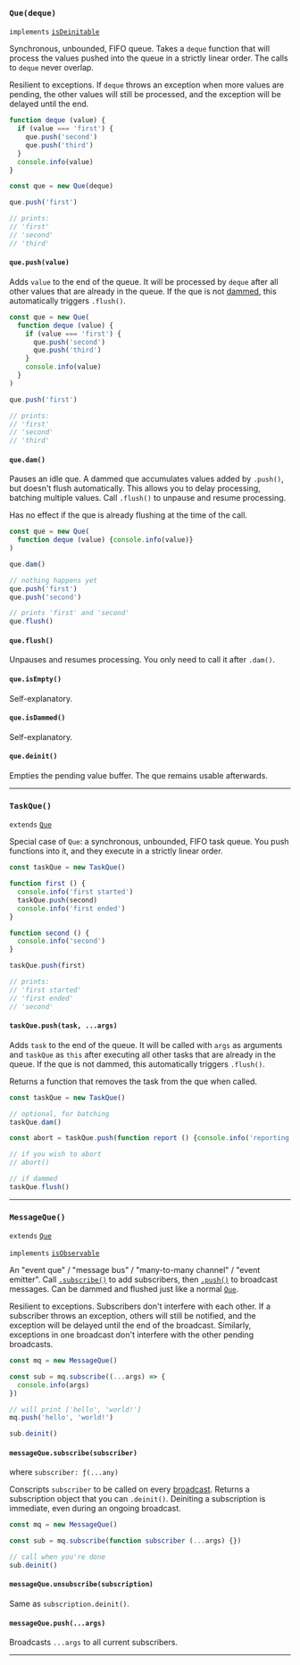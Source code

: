 ### `Que(deque)`

`implements` [`isDeinitable`](#-isdeinitable-value-)

Synchronous, unbounded, FIFO queue. Takes a `deque` function that will process
the values pushed into the queue in a strictly linear order. The calls to
`deque` never overlap.

Resilient to exceptions. If `deque` throws an exception when more values are
pending, the other values will still be processed, and the exception will be
delayed until the end.

```js
function deque (value) {
  if (value === 'first') {
    que.push('second')
    que.push('third')
  }
  console.info(value)
}

const que = new Que(deque)

que.push('first')

// prints:
// 'first'
// 'second'
// 'third'
```

#### `que.push(value)`

Adds `value` to the end of the queue. It will be processed by `deque` after all
other values that are already in the queue. If the que is not
[dammed](#-que-dam-), this automatically triggers `.flush()`.

```js
const que = new Que(
  function deque (value) {
    if (value === 'first') {
      que.push('second')
      que.push('third')
    }
    console.info(value)
  }
)

que.push('first')

// prints:
// 'first'
// 'second'
// 'third'
```

#### `que.dam()`

Pauses an idle que. A dammed que accumulates values added by `.push()`, but
doesn't flush automatically. This allows you to delay processing, batching
multiple values. Call `.flush()` to unpause and resume processing.

Has no effect if the que is already flushing at the time of the call.

```js
const que = new Que(
  function deque (value) {console.info(value)}
)

que.dam()

// nothing happens yet
que.push('first')
que.push('second')

// prints 'first' and 'second'
que.flush()
```

#### `que.flush()`

Unpauses and resumes processing. You only need to call it after `.dam()`.

#### `que.isEmpty()`

Self-explanatory.

#### `que.isDammed()`

Self-explanatory.

#### `que.deinit()`

Empties the pending value buffer. The que remains usable afterwards.

---

### `TaskQue()`

`extends` [`Que`](#-que-deque-)

Special case of `Que`: a synchronous, unbounded, FIFO task queue. You push
functions into it, and they execute in a strictly linear order.

```js
const taskQue = new TaskQue()

function first () {
  console.info('first started')
  taskQue.push(second)
  console.info('first ended')
}

function second () {
  console.info('second')
}

taskQue.push(first)

// prints:
// 'first started'
// 'first ended'
// 'second'
```

#### `taskQue.push(task, ...args)`

Adds `task` to the end of the queue. It will be called with `args` as arguments
and `taskQue` as `this` after executing all other tasks that are already in the
queue. If the que is not dammed, this automatically triggers `.flush()`.

Returns a function that removes the task from the que when called.

```js
const taskQue = new TaskQue()

// optional, for batching
taskQue.dam()

const abort = taskQue.push(function report () {console.info('reporting')})

// if you wish to abort
// abort()

// if dammed
taskQue.flush()
```

---

### `MessageQue()`

`extends` [`Que`](#-que-deque-)

`implements` [`isObservable`](#-isobservable-value-)

An "event que" / "message bus" / "many-to-many channel" / "event emitter". Call
[`.subscribe()`](#-messageque-subscribe-subscriber-) to add subscribers, then
[`.push()`](#-messageque-push-args-) to broadcast messages. Can be dammed and
flushed just like a normal [`Que`](#-que-deque-).

Resilient to exceptions. Subscribers don't interfere with each other. If a
subscriber throws an exception, others will still be notified, and the exception
will be delayed until the end of the broadcast. Similarly, exceptions in one
broadcast don't interfere with the other pending broadcasts.

```js
const mq = new MessageQue()

const sub = mq.subscribe((...args) => {
  console.info(args)
})

// will print ['hello', 'world!']
mq.push('hello', 'world!')

sub.deinit()
```

#### `messageQue.subscribe(subscriber)`

where `subscriber: ƒ(...any)`

Conscripts `subscriber` to be called on every
[broadcast](#-messageque-push-args-).
Returns a subscription object that you can `.deinit()`. Deiniting a subscription
is immediate, even during an ongoing broadcast.

```js
const mq = new MessageQue()

const sub = mq.subscribe(function subscriber (...args) {})

// call when you're done
sub.deinit()
```

#### `messageQue.unsubscribe(subscription)`

Same as `subscription.deinit()`.

#### `messageQue.push(...args)`

Broadcasts `...args` to all current subscribers.

---

